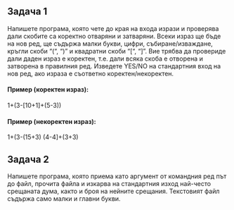 ## Задача 1
Напишете програма, която чете до края на входа изрази и проверява дали скобите са коректно отваряни и затваряни. Всеки израз ще бъде на нов ред, ще съдържа малки букви, цифри, събиране/изваждане, кръгли скоби “(“, “)” и квадратни скоби “[“, “]”. Вие трябва да провериде дали даден израз е коректен, т.е. дали всяка скоба е отворена и затворена в правилния ред. Изведете YES/NO на стандартния вход на нов ред, ако израза е съответно коректен/некоректен.
#### Пример (коректен израз):
1+(3-[10+1]+(5-3))
#### Пример (некоректен израз):
1+(3-(15+3)
(4-4]+(3+3)

## Задача 2
Напишете програма, която приема като аргумент от командния ред път до файл, прочита файла и изкарва на стандартния изход най-често срещаната дума, както и броя на нейните срещания.
Текстовият файл съдържа само малки и главни букви.
